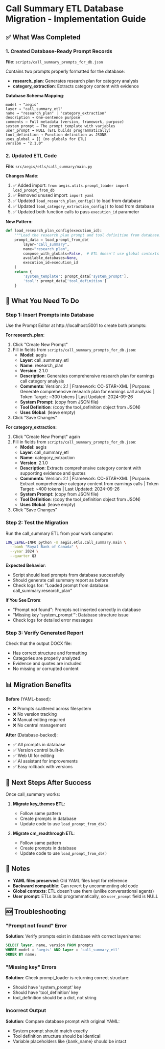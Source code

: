 # Call Summary ETL Database Migration - Implementation Guide

## ✅ What Was Completed

### 1. Created Database-Ready Prompt Records
**File**: `scripts/call_summary_prompts_for_db.json`

Contains two prompts properly formatted for the database:
- **research_plan**: Generates research plan for category analysis
- **category_extraction**: Extracts category content with evidence

**Database Schema Mapping**:
```
model → "aegis"
layer → "call_summary_etl"
name → "research_plan" | "category_extraction"
description → One-sentence purpose
comments → Full metadata (version, framework, purpose)
system_prompt → The prompt template with variables
user_prompt → NULL (ETL builds programmatically)
tool_definition → Function definition as JSONB
uses_global → [] (no globals for ETL)
version → "2.1.0"
```

### 2. Updated ETL Code
**File**: `src/aegis/etls/call_summary/main.py`

**Changes Made**:
1. ✅ Added import: `from aegis.utils.prompt_loader import load_prompt_from_db`
2. ✅ Removed unused import: `import yaml`
3. ✅ Updated `load_research_plan_config()` to load from database
4. ✅ Updated `load_category_extraction_config()` to load from database
5. ✅ Updated both function calls to pass `execution_id` parameter

**New Pattern**:
```python
def load_research_plan_config(execution_id):
    """Load the research plan prompt and tool definition from database."""
    prompt_data = load_prompt_from_db(
        layer="call_summary",
        name="research_plan",
        compose_with_globals=False,  # ETL doesn't use global contexts
        available_databases=None,
        execution_id=execution_id
    )
    return {
        'system_template': prompt_data['system_prompt'],
        'tool': prompt_data['tool_definition']
    }
```

## 🎯 What You Need To Do

### Step 1: Insert Prompts into Database

Use the Prompt Editor at http://localhost:5001 to create both prompts:

**For research_plan:**
1. Click "Create New Prompt"
2. Fill in fields from `scripts/call_summary_prompts_for_db.json`:
   - **Model**: aegis
   - **Layer**: call_summary_etl
   - **Name**: research_plan
   - **Version**: 2.1.0
   - **Description**: Generates comprehensive research plan for earnings call category analysis
   - **Comments**: Version: 2.1 | Framework: CO-STAR+XML | Purpose: Generate comprehensive research plan for earnings call analysis | Token Target: ~300 tokens | Last Updated: 2024-09-26
   - **System Prompt**: (copy from JSON file)
   - **Tool Definition**: (copy the tool_definition object from JSON)
   - **Uses Global**: (leave empty)
3. Click "Save Changes"

**For category_extraction:**
1. Click "Create New Prompt" again
2. Fill in fields from `scripts/call_summary_prompts_for_db.json`:
   - **Model**: aegis
   - **Layer**: call_summary_etl
   - **Name**: category_extraction
   - **Version**: 2.1.0
   - **Description**: Extracts comprehensive category content with supporting evidence and quotes
   - **Comments**: Version: 2.1 | Framework: CO-STAR+XML | Purpose: Extract comprehensive category content from earnings calls | Token Target: ~400 tokens | Last Updated: 2024-09-26
   - **System Prompt**: (copy from JSON file)
   - **Tool Definition**: (copy the tool_definition object from JSON)
   - **Uses Global**: (leave empty)
3. Click "Save Changes"

### Step 2: Test the Migration

Run the call_summary ETL from your work computer:

```bash
LOG_LEVEL=INFO python -m aegis.etls.call_summary.main \
  --bank "Royal Bank of Canada" \
  --year 2024 \
  --quarter Q3
```

**Expected Behavior**:
- Script should load prompts from database successfully
- Should generate call summary report as before
- Check logs for: "Loaded prompt from database: call_summary.research_plan"

**If You See Errors**:
- "Prompt not found": Prompts not inserted correctly in database
- "Missing key 'system_prompt'": Database structure issue
- Check logs for detailed error messages

### Step 3: Verify Generated Report

Check that the output DOCX file:
- Has correct structure and formatting
- Categories are properly analyzed
- Evidence and quotes are included
- No missing or corrupted content

## 📊 Migration Benefits

**Before** (YAML-based):
- ❌ Prompts scattered across filesystem
- ❌ No version tracking
- ❌ Manual editing required
- ❌ No central management

**After** (Database-backed):
- ✅ All prompts in database
- ✅ Version control built-in
- ✅ Web UI for editing
- ✅ AI assistant for improvements
- ✅ Easy rollback with versions

## 🔄 Next Steps After Success

Once call_summary works:

1. **Migrate key_themes ETL**:
   - Follow same pattern
   - Create prompts in database
   - Update code to use `load_prompt_from_db()`

2. **Migrate cm_readthrough ETL**:
   - Follow same pattern
   - Create prompts in database
   - Update code to use `load_prompt_from_db()`

## 📝 Notes

- **YAML files preserved**: Old YAML files kept for reference
- **Backward compatible**: Can revert by uncommenting old code
- **Global contexts**: ETL doesn't use them (unlike conversational agents)
- **User prompt**: ETLs build programmatically, so `user_prompt` field is NULL

## 🆘 Troubleshooting

### "Prompt not found" Error
**Solution**: Verify prompts exist in database with correct layer/name:
```sql
SELECT layer, name, version FROM prompts
WHERE model = 'aegis' AND layer = 'call_summary_etl'
ORDER BY name;
```

### "Missing key" Errors
**Solution**: Check prompt_loader is returning correct structure:
- Should have 'system_prompt' key
- Should have 'tool_definition' key
- tool_definition should be a dict, not string

### Incorrect Output
**Solution**: Compare database prompt with original YAML:
- System prompt should match exactly
- Tool definition structure should be identical
- Variable placeholders like {bank_name} should be intact

